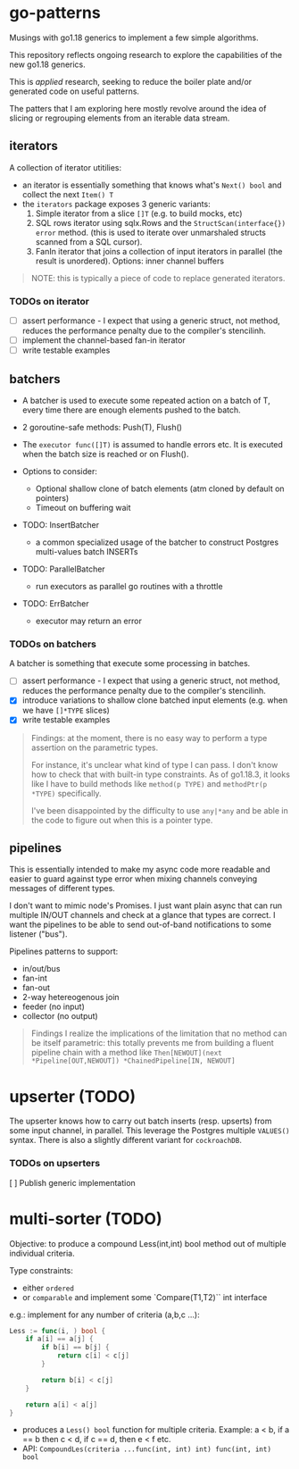 # go-patterns

Musings with go1.18 generics to implement a few simple algorithms.

This repository reflects ongoing research to explore the capabilities of the new go1.18 generics.

This is _applied_ research, seeking to reduce the boiler plate and/or generated code on useful patterns.

The patters that I am exploring here mostly revolve around the idea of slicing or regrouping elements from an iterable data stream.

## iterators

A collection of iterator utitilies:
* an iterator is essentially something that knows what's `Next() bool` and collect the next `Item() T`
* the `iterators` package exposes 3 generic variants:
  1. Simple iterator from a slice `[]T` (e.g. to build mocks, etc)
  2. SQL rows iterator using sqlx.Rows and the `StructScan(interface{}) error` method.
     (this is used to iterate over unmarshaled structs scanned from a SQL cursor).
  3. FanIn iterator that joins a collection of input iterators in parallel (the result is unordered).
     Options: inner channel buffers

> NOTE: this is typically a piece of code to replace generated iterators.

### TODOs on iterator

* [ ] assert performance - I expect that using a generic struct, not method, reduces the performance penalty due to the compiler's stencilinh.
* [ ] implement the channel-based fan-in iterator
* [ ] write testable examples

## batchers

* A batcher is used to execute some repeated action on a batch of T, every time there are enough elements pushed to the batch.
* 2 goroutine-safe methods: Push(T), Flush() 
* The `executor func([]T)` is assumed to handle errors etc. It is executed when the batch size is reached or on Flush().

* Options to consider:
    * Optional shallow clone of batch elements (atm cloned by default on pointers)
    * Timeout on buffering wait
* TODO: InsertBatcher
  * a common specialized usage of the batcher to construct Postgres multi-values batch INSERTs
* TODO: ParallelBatcher
  * run executors as parallel go routines with a throttle
* TODO: ErrBatcher
  * executor may return an error

### TODOs on batchers

A batcher is something that execute some processing in batches.

* [ ] assert performance - I expect that using a generic struct, not method, reduces the performance penalty due to the compiler's stencilinh.
* [x] introduce variations to shallow clone batched input elements (e.g. when we have `[]*TYPE` slices)
* [x] write testable examples

> Findings: at the moment, there is no easy way to perform a type assertion on the parametric types.
>
> For instance, it's unclear what kind of type I can pass. I don't know how to check that with built-in type constraints.
> As of go1.18.3, it looks like I have to build methods like `method(p TYPE)` and `methodPtr(p *TYPE)` specifically.
>
> I've been disappointed by the difficulty to use `any|*any` and be able in the code to figure out when this is a pointer type.


## pipelines

This is essentially intended to make my async code more readable and easier to guard against type error when mixing channels conveying messages of different types.

I don't want to mimic node's Promises. I just want plain async that can run multiple IN/OUT channels and check at a glance that types are correct.
I want the pipelines to be able to send out-of-band notifications to some listener ("bus").

Pipelines patterns to support:
* in/out/bus
* fan-int
* fan-out
* 2-way hetereogenous join
* feeder (no input)
* collector (no output)

> Findings
> I realize the implications of the limitation that no method can be itself parametric:
> this totally prevents me from building a fluent pipeline chain with a method like `Then[NEWOUT](next *Pipeline[OUT,NEWOUT]) *ChainedPipeline[IN, NEWOUT]`

# upserter (TODO)

The upserter knows how to carry out batch inserts (resp. upserts) from some input channel, in parallel.
This leverage the Postgres multiple `VALUES()` syntax. There is also a slightly different variant for `cockroachDB`.

### TODOs on upserters

[ ] Publish generic implementation

# multi-sorter (TODO)

Objective: to produce a compound Less(int,int) bool method out of multiple individual criteria.

Type constraints:
* either `ordered`
* or `comparable` and implement some `Compare(T1,T2)`` int interface

e.g.: implement for any number of criteria (a,b,c ...):
```go 
Less := func(i, ) bool {
    if a[i] == a[j] {
        if b[i] == b[j] {
            return c[i] < c[j]
        }

        return b[i] < c[j]
    }

    return a[i] < a[j]
}
```

* produces a `Less() bool` function for multiple criteria.
  Example: a < b, if a == b then c < d,  if c == d, then e < f etc.
* API: `CompoundLes(criteria ...func(int, int) int) func(int, int) bool`
